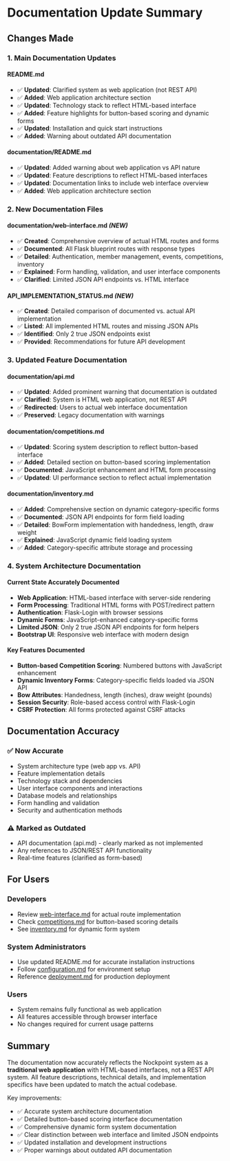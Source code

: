 # Documentation Update Summary

## Changes Made

### 1. Main Documentation Updates

#### README.md
- ✅ **Updated**: Clarified system as web application (not REST API)
- ✅ **Added**: Web application architecture section
- ✅ **Updated**: Technology stack to reflect HTML-based interface
- ✅ **Added**: Feature highlights for button-based scoring and dynamic forms
- ✅ **Updated**: Installation and quick start instructions
- ✅ **Added**: Warning about outdated API documentation

#### documentation/README.md
- ✅ **Updated**: Added warning about web application vs API nature
- ✅ **Updated**: Feature descriptions to reflect HTML-based interfaces
- ✅ **Updated**: Documentation links to include web interface overview
- ✅ **Added**: Web application architecture section

### 2. New Documentation Files

#### documentation/web-interface.md *(NEW)*
- ✅ **Created**: Comprehensive overview of actual HTML routes and forms
- ✅ **Documented**: All Flask blueprint routes with response types
- ✅ **Detailed**: Authentication, member management, events, competitions, inventory
- ✅ **Explained**: Form handling, validation, and user interface components
- ✅ **Clarified**: Limited JSON API endpoints vs. HTML interface

#### API_IMPLEMENTATION_STATUS.md *(NEW)*
- ✅ **Created**: Detailed comparison of documented vs. actual API implementation
- ✅ **Listed**: All implemented HTML routes and missing JSON APIs
- ✅ **Identified**: Only 2 true JSON endpoints exist
- ✅ **Provided**: Recommendations for future API development

### 3. Updated Feature Documentation

#### documentation/api.md
- ✅ **Updated**: Added prominent warning that documentation is outdated
- ✅ **Clarified**: System is HTML web application, not REST API
- ✅ **Redirected**: Users to actual web interface documentation
- ✅ **Preserved**: Legacy documentation with warnings

#### documentation/competitions.md
- ✅ **Updated**: Scoring system description to reflect button-based interface
- ✅ **Added**: Detailed section on button-based scoring implementation
- ✅ **Documented**: JavaScript enhancement and HTML form processing
- ✅ **Updated**: UI performance section to reflect actual implementation

#### documentation/inventory.md
- ✅ **Added**: Comprehensive section on dynamic category-specific forms
- ✅ **Documented**: JSON API endpoints for form field loading
- ✅ **Detailed**: BowForm implementation with handedness, length, draw weight
- ✅ **Explained**: JavaScript dynamic field loading system
- ✅ **Added**: Category-specific attribute storage and processing

### 4. System Architecture Documentation

#### Current State Accurately Documented
- **Web Application**: HTML-based interface with server-side rendering
- **Form Processing**: Traditional HTML forms with POST/redirect pattern
- **Authentication**: Flask-Login with browser sessions
- **Dynamic Forms**: JavaScript-enhanced category-specific forms
- **Limited JSON**: Only 2 true JSON API endpoints for form helpers
- **Bootstrap UI**: Responsive web interface with modern design

#### Key Features Documented
- **Button-based Competition Scoring**: Numbered buttons with JavaScript enhancement
- **Dynamic Inventory Forms**: Category-specific fields loaded via JSON API
- **Bow Attributes**: Handedness, length (inches), draw weight (pounds)
- **Session Security**: Role-based access control with Flask-Login
- **CSRF Protection**: All forms protected against CSRF attacks

## Documentation Accuracy

### ✅ Now Accurate
- System architecture type (web app vs. API)
- Feature implementation details
- Technology stack and dependencies
- User interface components and interactions
- Database models and relationships
- Form handling and validation
- Security and authentication methods

### ⚠️ Marked as Outdated
- API documentation (api.md) - clearly marked as not implemented
- Any references to JSON/REST API functionality
- Real-time features (clarified as form-based)

## For Users

### Developers
- Review [web-interface.md](documentation/web-interface.md) for actual route implementation
- Check [competitions.md](documentation/competitions.md) for button-based scoring details
- See [inventory.md](documentation/inventory.md) for dynamic form system

### System Administrators
- Use updated README.md for accurate installation instructions
- Follow [configuration.md](documentation/configuration.md) for environment setup
- Reference [deployment.md](documentation/deployment.md) for production deployment

### Users
- System remains fully functional as web application
- All features accessible through browser interface
- No changes required for current usage patterns

## Summary

The documentation now accurately reflects the Nockpoint system as a **traditional web application** with HTML-based interfaces, not a REST API system. All feature descriptions, technical details, and implementation specifics have been updated to match the actual codebase.

Key improvements:
- ✅ Accurate system architecture documentation
- ✅ Detailed button-based scoring interface documentation  
- ✅ Comprehensive dynamic form system documentation
- ✅ Clear distinction between web interface and limited JSON endpoints
- ✅ Updated installation and development instructions
- ✅ Proper warnings about outdated API documentation
